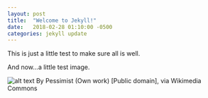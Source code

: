 ```yaml
---
layout: post
title:  "Welcome to Jekyll!"
date:   2018-02-28 01:10:00 -0500
categories: jekyll update
---
```

This is just a little test to make sure all is well.

And now...a little test image.

![alt text](https://upload.wikimedia.org/wikipedia/commons/3/31/York_Minster_Shambles.JPG "York Minster from the Shambles")
By Pessimist (Own work) [Public domain], via Wikimedia Commons
